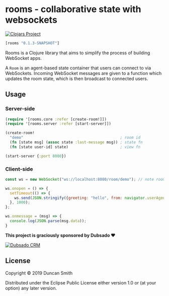 # rooms - collaborative state with websockets

[![Clojars Project](https://img.shields.io/clojars/v/rooms.svg)](https://clojars.org/rooms)

```clj
[rooms "0.1.3-SNAPSHOT"]
```

Rooms is a Clojure library that aims to simplify the process of building WebSocket apps.

A `Room` is an agent-based state container that users can connect to via WebSockets. Incoming WebSocket messages are given to a function which updates the room state, which is then broadcast to connected users.

## Usage

### Server-side
```clj
(require '[rooms.core :refer [create-room!]])
(require '[rooms.server :refer [start-server]])

(create-room!
  "demo"                                           ; room id
  (fn [state msg] (assoc state :last-message msg)) ; state fn
  (fn [state user-id] state)                       ; view fn

(start-server {:port 8080})
```

### Client-side
```js
const ws = new WebSocket("ws://localhost:8080/room/demo"); // note room id

ws.onopen = () => {
  setTimeout(() => {
    ws.send(JSON.stringify({greeting: "hello", from: navigator.userAgent}));
  }, 1000);
};

ws.onmessage = (msg) => {
  console.log(JSON.parse(msg.data));
}
```

**This project is graciously sponsored by Dubsado ❤️**

[![Dubsado CRM](https://global-uploads.webflow.com/5bd3a12688389fdba3a24e77/5bd3a12688389f0bc7a24ea8_dubsado-logo.png)](https://dubsado.com)

## License

Copyright © 2019 Duncan Smith

Distributed under the Eclipse Public License either version 1.0 or (at
your option) any later version.

